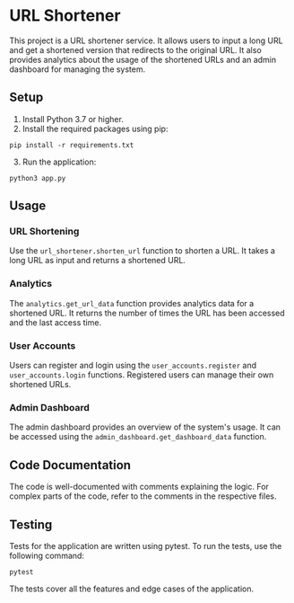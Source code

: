 # URL Shortener

This project is a URL shortener service. It allows users to input a long URL and get a shortened version that redirects to the original URL. It also provides analytics about the usage of the shortened URLs and an admin dashboard for managing the system.

## Setup

1. Install Python 3.7 or higher.
2. Install the required packages using pip:

```
pip install -r requirements.txt
```

3. Run the application:

```
python3 app.py
```

## Usage

### URL Shortening

Use the `url_shortener.shorten_url` function to shorten a URL. It takes a long URL as input and returns a shortened URL.

### Analytics

The `analytics.get_url_data` function provides analytics data for a shortened URL. It returns the number of times the URL has been accessed and the last access time.

### User Accounts

Users can register and login using the `user_accounts.register` and `user_accounts.login` functions. Registered users can manage their own shortened URLs.

### Admin Dashboard

The admin dashboard provides an overview of the system's usage. It can be accessed using the `admin_dashboard.get_dashboard_data` function.

## Code Documentation

The code is well-documented with comments explaining the logic. For complex parts of the code, refer to the comments in the respective files.

## Testing

Tests for the application are written using pytest. To run the tests, use the following command:

```
pytest
```

The tests cover all the features and edge cases of the application.
